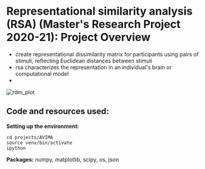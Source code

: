 # Representational similarity analysis (RSA) (Master's Research Project 2020-21): Project Overview #
- create representational dissimilarity matrix for participants using pairs of stimuli, reflecting Euclidean distances between stimuli
-  rsa characterizes the representation in an individual's brain or computational model
- 
![rdm_plot](https://user-images.githubusercontent.com/74196907/103173524-8e311980-4853-11eb-991a-addce9202bbf.png)

## Code and resources used: ## 

**Setting up the environment:**

```
cd projects/AVIMA
source venv/bin/activate
ipython 
```
**Packages:** numpy, matplotlib, scipy, os, json 
